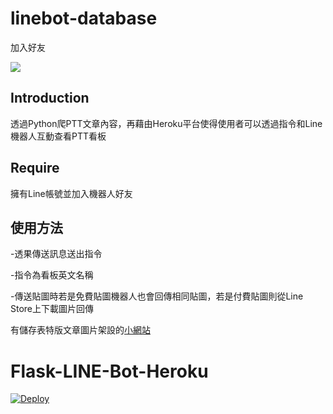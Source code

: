 # linebot-database

加入好友

<img src="https://imgur.com/5zBQIkB.png">

Introduction
---

透過Python爬PTT文章內容，再藉由Heroku平台使得使用者可以透過指令和Line機器人互動查看PTT看板

Require
---
擁有Line帳號並加入機器人好友

使用方法
---

-透果傳送訊息送出指令

-指令為看板英文名稱

-傳送貼圖時若是免費貼圖機器人也會回傳相同貼圖，若是付費貼圖則從Line Store上下載圖片回傳


有儲存表特版文章圖片架設的[小網站](http://jimmy-01.herokuapp.com/)

# Flask-LINE-Bot-Heroku

<a href="https://heroku.com/deploy?template=https://github.com/wynmnis/linebot-database/tree/main">
  <img src="https://www.herokucdn.com/deploy/button.svg" alt="Deploy">
</a>
